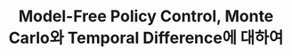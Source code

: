 ---
layout : post
title: Model-Free Policy Control, Monte Carlo와 Temporal Difference에 대하여
category: reinforcement learning
tags: cs234 reinforcement-learning david-silver sutton
---